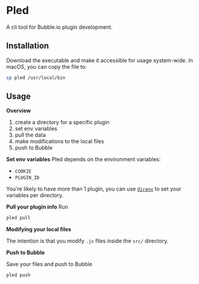# Pled

A cli tool for Bubble.io plugin development.

## Installation

Download the executable and make it accessible for usage system-wide.
In macOS, you can copy the file to:
```sh
cp pled /usr/local/bin
```

## Usage

**Overview**
1. create a directory for a specific plugin
2. set env variables
3. pull the data
4. make modifications to the local files
5. push to Bubble

**Set env variables**
Pled depends on the environment variables:
- `COOKIE`
- `PLUGIN_ID`

You're likely to have more than 1 plugin, you can use [`direnv`](https://direnv.net) to set your variables per directory.

**Pull your plugin info**
Run
```sh
pled pull
```

**Modifying your local files**

The intention is that you modify `.js` files inside the `src/` directory.

**Push to Bubble**

Save your files and push to Bubble
```sh
pled push
```
